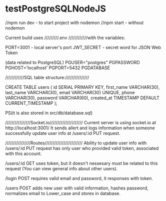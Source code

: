 # testPostgreSQLNodeJS

//npm run dev - to start project with nodemon
//npm start - without nodemon

Current build uses /////////.env ////////////with the variables:

PORT=3001 - local server's port
JWT_SECRET - secret word for JSON Web Token

(data related to PostgreSQL)
PGUSER="postgres"
PGPASSWORD
PGHOST='localhost'
PGPORT=5432
PGDATABASE

////////////SQL table structure:///////////////

CREATE TABLE users (
id SERIAL PRIMARY KEY,
first_name VARCHAR(30),
last_name VARCHAR(30),
email VARCHAR(30) UNIQUE,
phone VARCHAR(30),
password VARCHAR(60),
created_at TIMESTAMP DEFAULT CURRENT_TIMESTAMP
);

PS(it is also stored in src/db/database.sql)

////////////////Socket.io/////////////////////
Current server is using socket.io at http://localhost:3001/
It sends allert and logs information when someone successfully update user info at /users/:id PUT request.

////////////////Routes////////////////////////
Ability to update user info with /users/:id PUT request has only user who provided valid token, associated with this account.

/users/:id GET uses token, but it doesn't nessesary must be related to this request (You can view general info about other users).

/login POST requires valid email and password, it responses with token.

/users POST adds new user with valid information, hashes password, normalizes email to Lower_case and stores in database.
